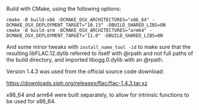 Build with CMake, using the following options:

```
cmake -B build-x86 -DCMAKE_OSX_ARCHITECTURES="x86_64" -DCMAKE_OSX_DEPLOYMENT_TARGET="10.13" -DBUILD_SHARED_LIBS=ON
cmake -B build-arm -DCMAKE_OSX_ARCHITECTURES="arm64" -DCMAKE_OSX_DEPLOYMENT_TARGET="11.0" -DBUILD_SHARED_LIBS=ON
```


And some minor tweaks with `install_name_tool -id` to make sure that the
resulting libFLAC.12.dylib referred to itself with @rpath and not full
paths of the build directory, and imported libogg.0.dylib with an @rpath.

Version 1.4.3 was used from the official source code download:

https://downloads.xiph.org/releases/flac/flac-1.4.3.tar.xz

x86_64 and arm64 were built separately, to allow for intrinsic functions
to be used for x86_64.
